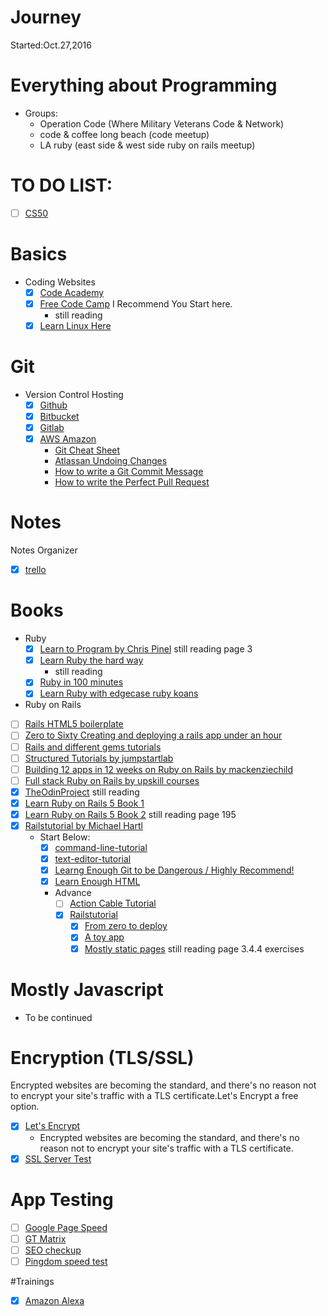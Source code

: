 # Journey
Started:Oct.27,2016
# Everything about Programming

+ Groups:
  - Operation Code (Where Military Veterans Code & Network)
  - code & coffee long beach (code meetup)
  - LA ruby (east side & west side ruby on rails meetup)

# TO DO LIST:
- [ ] [CS50](https://courses.edx.org/courses/course-v1%3AHarvardX%2BCS50%2BX/)

# Basics
- Coding Websites
  - [x] [Code Academy](https://www.codecademy.com)
  - [x] [Free Code Camp](https://www.freecodecamp.com) I Recommend You Start here.
    - still reading
  - [x] [Learn Linux Here](https://linuxjourney.com/)

# Git
+ Version Control Hosting
  - [x] [Github](https://github.com/)
  - [x] [Bitbucket](https://bitbucket.org/)
  - [x] [Gitlab](https://about.gitlab.com/)
  - [x] [AWS Amazon](https://aws.amazon.com/codecommit/)
    + [Git Cheat Sheet](https://education.github.com/git-cheat-sheet-education.pdf)
    + [Atlassan Undoing Changes](https://www.atlassian.com/git/tutorials/undoing-changes)
    + [How to write a Git Commit Message](http://chris.beams.io/posts/git-commit/)
    + [How to write the Perfect Pull Request](https://github.com/blog/1943-how-to-write-the-perfect-pull-request)

# Notes
Notes Organizer
  + [x] [trello](https://trello.com/)


# Books
- Ruby
  - [x] [Learn to Program by Chris Pinel](https://pine.fm/LearnToProgram/chap_00.html) still reading page 3
  - [x] [Learn Ruby the hard way](https://learnrubythehardway.org/book/ex3.html)
    - still reading
  - [x] [Ruby in 100 minutes](http://tutorials.jumpstartlab.com/projects/ruby_in_100_minutes.html)
  - [x] [Learn Ruby with edgecase ruby koans](http://rubykoans.com/)

- Ruby on Rails
- [ ] [Rails HTML5 boilerplate](http://railsapps.github.io/rails-html5-boilerplate.html)
- [ ] [Zero to Sixty Creating and deploying a rails app under an hour](https://code.tutsplus.com/tutorials/zero-to-sixty-creating-and-deploying-a-rails-app-in-under-an-hour--net-8252)
- [ ] [Rails and different gems tutorials](https://www.youtube.com/user/RailscastsReloaded)
- [ ] [Structured Tutorials by jumpstartlab](http://tutorials.jumpstartlab.com/)
- [ ] [Building 12 apps in 12 weeks on Ruby on Rails by mackenziechild](https://mackenziechild.me/rails-courses/)
- [ ] [Full stack Ruby on Rails by upskill courses](http://upskillcourses.com/p/essential-web-developer-course)
- [x] [TheOdinProject](http://www.theodinproject.com/) still reading
- [x] [Learn Ruby on Rails 5 Book 1](http://learn-rails.com/)
- [x] [Learn Ruby on Rails 5 Book 2](http://learn-rails.com/) still reading page 195
- [x] [Railstutorial by Michael Hartl](https://www.railstutorial.org/book)
  - Start Below:
    - [x] [command-line-tutorial](https://www.learnenough.com/command-line-tutorial)
    - [x] [text-editor-tutorial](https://www.learnenough.com/text-editor-tutorial)
    - [x] [Learng Enough Git to be Dangerous / Highly Recommend!](https://www.learnenough.com/git-tutorial)
    - [x] [Learn Enough HTML](https://www.learnenough.com/html-tutorial)

    + Advance
      - [ ] [Action Cable Tutorial](https://www.learnenough.com/action-cable-tutorial)
      - [x] [Railstutorial](https://www.railstutorial.org/book)
        - [x] [From zero to deploy](https://www.learnenough.com/text-editor-tutorial)
        - [x] [A toy app](https://www.learnenough.com/text-editor-tutorial)
        - [x] [Mostly static pages](https://www.learnenough.com/text-editor-tutorial) still reading page 3.4.4 exercises

# Mostly Javascript
  + To be continued



# Encryption (TLS/SSL)
  Encrypted websites are becoming the standard, and there's no reason not to encrypt your site's traffic with a TLS certificate.Let's Encrypt a free option.
  + [x] [Let's Encrypt](https://letsencrypt.org/)
    - Encrypted websites are becoming the standard, and there's no reason not to encrypt your site's traffic with a TLS certificate.
  + [x] [SSL Server Test](https://www.ssllabs.com/ssltest/)

# App Testing
  + [ ] [Google Page Speed](https://developers.google.com/speed/pagespeed/insights/)
  + [ ] [GT Matrix](https://gtmetrix.com/)
  + [ ] [SEO checkup](http://seositecheckup.com/)
  + [ ] [Pingdom speed test](https://tools.pingdom.com/)

#Trainings
  + [x] [Amazon Alexa](https://amazon.com)
